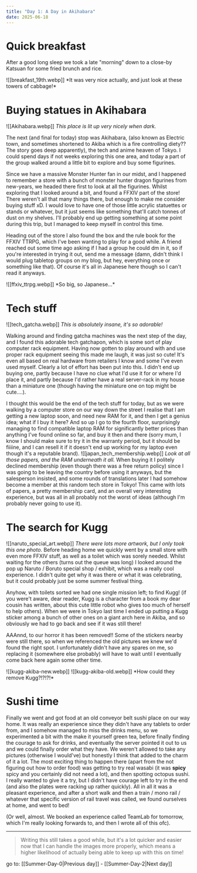 ```yaml
---
title: "Day 1: A Day in Akihabara"
date: 2025-06-18
---
```

# Quick breakfast
After a good long sleep we took a late "morning" down to a close-by Katsuan for some fried brunch and rice.

<span class="centerimg">
![[breakfast_19th.webp]]
*It was very nice actually, and just look at these towers of cabbage!*
</span>

# Buying statues in Akihabara

<span class="rightimg"><span class ="smallimg">
![[Akihabara.webp]]
*This place is lit up very nicely when dark.*
</span></span>

The next (and final for today) stop was Akihabara, (also known as Electric town, and sometimes shortened to Akiba which is a fire controlling diety?? The story goes deep apparently), the tech and anime heaven of Tokyo.
I could spend days if not weeks exploring this one area, and today a part of the group walked around a little bit to explore and buy some figurines.

Since we have a massive Monster Hunter fan in our midst, and I happened to remember a store with a bunch of monster hunter dragon figurines from new-years, we headed there first to look at all the figurines. Whilst exploring that I looked around a bit, and found a FFXIV part of the store! There weren't all that many things there, but enough to make me consider buying stuff xD. I would love to have one of those little acrylic statuettes or stands or whatever, but it just seems like something that'll catch tonnes of dust on my shelves. I'll probably end up getting something at some point during this trip, but I managed to keep myself in control this time.

 Heading out of the store I also found the box and the rule book for the FFXIV TTRPG, which I've been wanting to play for a good while. A friend reached out some time ago asking if I had a group he could dm in it, so if you're interested in trying it out, send me a message (damn, didn't think I would plug tabletop groups on my blog, but hey, everything once or something like that). Of course it's all in Japanese here though so I can't read it anyways.
 
<span class="centerimg">
![[ffxiv_ttrpg.webp]]
*So big, so Japanese...*
</span>

# Tech stuff
<span class="leftimg"><span class="smallimg">
![[tech_gatcha.webp]]
*This is absolutely insane, it's so adorable!*
</span></span>

Walking around and finding gatcha machines was the next step of the day, and I found this adorable tech gatchapon, which is some sort of play computer rack equipment. Having now gotten to play around with and use proper rack equipment seeing this made me laugh, it was just so cute! It's even all based on real hardware from retailers I know and some I've even used myself. Clearly a lot of effort has been put into this. I didn't end up buying one, partly because I have no clue what I'd use it for or where I'd place it, and partly because I'd rather have a real server-rack in my house than a miniature one (though having the miniature one on top might be cute....).

I thought this would be the end of the tech stuff for today, but as we were walking by a computer store on our way down the street I realise that I am getting a new laptop soon, and need new RAM for it, and then I get a genius idea; what if I buy it here?
And so up I go to the fourth floor, surprisingly managing to find compatible laptop RAM for significantly better prices than anything I've found online so far, and buy it then and there
(sorry mum, I know I should make sure to try it in the warranty period, but it should be fiiiine, and I can resell it if it doesn't end up working for my laptop even though it's a reputable brand).
<span class="rightimg"><span class="smallimg">
![[japan_tech_membership.webp]]
*Look at all those papers, and the RAM underneath it all.*
</span></span>
When buying it I politely declined membership (even though there was a free return policy) since I was going to be leaving the country before using it anyways, but the salesperson insisted, and some rounds of translations later I had somehow become a member at this random tech store in Tokyo! This came with lots of papers, a pretty membership card, and an overall very interesting experience, but was all in all probably not the worst of ideas (although I'm probably never going to use it).

# The search for Kugg
<span class="leftimg"><span class="smallimg">
![[naruto_special_art.webp]]
*There were lots more artwork, but I only took this one photo.*
</span></span>
Before heading home we quickly went by a small store with even more FFXIV stuff, as well as a toilet which was sorely needed. Whilst waiting for the others (turns out the queue was long) I looked around the pop up Naruto / Boruto special shop / exhibit, which was a really cool experience. I didn't quite get why it was there or what it was celebrating, but it could probably just be some summer festival thing.

Anyhow, with toilets sorted we had one single mission left; to find Kugg!
(if you were't aware, dear reader, Kugg is a character from a book my dear cousin has written, about this cute little robot who gives too much of herself to help others). When we were in Tokyo last time I ended up putting a Kugg sticker among a bunch of other ones on a giant arch here in Akiba, and so obviously we had to go back and see if it was still there!

AAAnnd, to our horror it has been removed!! Some of the stickers nearby were still there, so when we referenced the old pictures we knew we'd found the right spot. I unfortunately didn't have any spares on me, so replacing it (somewhere else probably) will have to wait until I eventually come back here again some other time.

<span class="sidebysidecenter">
<span class="sidebyside">![[kugg-akiba-new.webp]]</span>
<span class="sidebyside">![[kugg-akiba-old.webp]]</span>
</span>
<span class="centerimg">
*How could they remove Kugg?!?!?!*
</span>

# Sushi time

Finally we went and got food at an old conveyor belt sushi place on our way home. It was really an experience since they didn't have any tablets to order from, and I somehow managed to miss the drinks menu, so we experimented a bit with the make it yourself green tea, before finally finding the courage to ask for drinks, and eventually the server pointed it out to us and we could finally order what they have. We weren't allowed to take any pictures (otherwise I would've) but honestly I think that added to the charm of it a lot. The most exciting thing to happen there (apart from the not figuring out how to order food) was getting to try real wasabi (it was **spicy** spicy and you certainly did not need a lot), and then spotting octopus sushi. I really wanted to give it a try, but I didn't have courage left to try in the end (and also the plates were racking up rather quickly). All in all it was a pleasant experience, and after a short walk and then a train / mono rail / whatever that specific version of rail travel was called, we found ourselves at home, and went to bed!

(Or well, almost. We booked an experience called TeamLab for tomorrow, which I'm really looking forwards to, and then I wrote all of this ofc).

---

> Writing this still takes a good while, but it's a lot quicker and easier now that I can handle the images more properly, which means a higher likelihood of actually being able to keep up with this on time!

go to: [[Summer-Day-0|Previous day]] - [[Summer-Day-2|Next day]]
